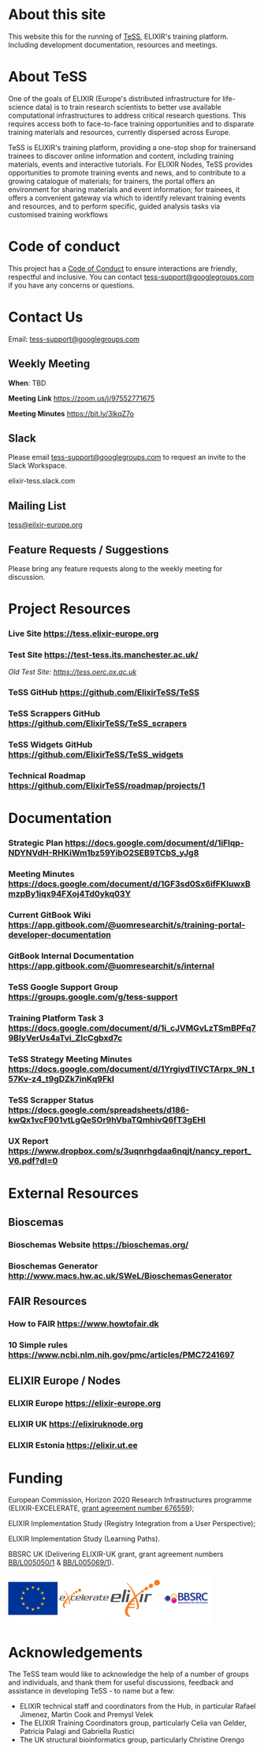 # About this site
This website this for the running of [TeSS](https://tess.elixir-europe.org/), ELIXIR's training platform. Including development documentation, resources and meetings.

# About TeSS
One of the goals of ELIXIR (Europe's distributed infrastructure for life-science data) is to train research scientists to better use available computational infrastructures to address critical research questions. This requires access both to face-to-face training opportunities and to disparate training materials and resources, currently dispersed across Europe.

TeSS is ELIXIR's training platform, providing a one-stop shop for trainersand trainees to discover online information and content, including training materials, events and interactive tutorials. For ELIXIR Nodes, TeSS provides opportunities to promote training events and news, and to contribute to a growing catalogue of materials; for trainers, the portal offers an environment for sharing materials and event information; for trainees, it offers a convenient gateway via which to identify relevant training events and resources, and to perform specific, guided analysis tasks via customised training workflows

# Code of conduct
This project has a [Code of Conduct](code-of-conduct.md) to ensure interactions are friendly, respectful and inclusive. You can contact <tess-support@googlegroups.com> if you have any concerns or questions.

# Contact Us
Email: <tess-support@googlegroups.com>

## Weekly Meeting
**When**: TBD

**Meeting Link** <https://zoom.us/j/97552771675>

**Meeting Minutes** <https://bit.ly/3lkqZ7o>

## Slack
Please email <tess-support@googlegroups.com> to request an invite to the Slack Workspace.

elixir-tess.slack.com
## Mailing List
[tess@eilxir-europe.org](https://lists.elixir-europe.org/mailman/listinfo/tess_elixir-europe.org)

## Feature Requests / Suggestions
Please bring any feature requests along to the weekly meeting for discussion.

# Project Resources
### Live Site <https://tess.elixir-europe.org>
### Test Site <https://test-tess.its.manchester.ac.uk/>

*Old Test Site: <https://tess.oerc.ox.ac.uk>*

### TeSS GitHub <https://github.com/ElixirTeSS/TeSS>
### TeSS Scrappers GitHub <https://github.com/ElixirTeSS/TeSS_scrapers>
### TeSS Widgets GitHub <https://github.com/ElixirTeSS/TeSS_widgets>
### Technical Roadmap <https://github.com/ElixirTeSS/roadmap/projects/1>

# Documentation
### Strategic Plan <https://docs.google.com/document/d/1iFlqp-NDYNVdH-RHKiWm1bz59YibO2SEB9TCbS_yJg8>
### Meeting Minutes <https://docs.google.com/document/d/1GF3sd0Sx6ifFKluwxBmzpBy1iqx94FXoj4Td0ykq03Y>
### Current GitBook Wiki <https://app.gitbook.com/@uomresearchit/s/training-portal-developer-documentation>
### GitBook Internal Documentation <https://app.gitbook.com/@uomresearchit/s/internal>
### TeSS Google Support Group <https://groups.google.com/g/tess-support>
### Training Platform Task 3 <https://docs.google.com/document/d/1i_cJVMGvLzTSmBPFq79BlyVerUs4aTvi_ZIcCgbxd7c>
### TeSS Strategy Meeting Minutes <https://docs.google.com/document/d/1YrgiydTIVCTArpx_9N_t57Kv-z4_t9gDZk7inKq9FkI>
### TeSS Scrapper Status <https://docs.google.com/spreadsheets/d186-kwQx1vcF901vtLgQeSOr9hVbaTQmhivQ6fT3gEHI>
### UX Report <https://www.dropbox.com/s/3uqnrhgdaa6nqjt/nancy_report_V6.pdf?dl=0>

# External Resources
## Bioscemas
### Bioschemas Website <https://bioschemas.org/>
### Bioschemas Generator <http://www.macs.hw.ac.uk/SWeL/BioschemasGenerator>

## FAIR Resources
### How to FAIR <https://www.howtofair.dk>
### 10 Simple rules <https://www.ncbi.nlm.nih.gov/pmc/articles/PMC7241697>

## ELIXIR Europe / Nodes
### ELIXIR Europe <https://elixir-europe.org>
### ELIXIR UK <https://elixiruknode.org>
### ELIXIR Estonia <https://elixir.ut.ee>

# Funding
European Commission, Horizon 2020 Research Infrastructures programme (ELIXIR-EXCELERATE, [grant agreement number 676559](https://cordis.europa.eu/project/rcn/198519_en.html));

ELIXIR Implementation Study (Registry Integration from a User Perspective);

ELIXIR Implementation Study (Learning Paths).

BBSRC UK (Delivering ELIXIR-UK grant, grant agreement numbers [BB/L005050/1](https://bbsrc.ukri.org/research/grants/grants/AwardDetails.aspx?FundingReference=BB/L005050/1) & [BB/L005069/1](https://bbsrc.ukri.org/research/grants-search/AwardDetails/?FundingReference=BB/L005069/1)).

[![alt text](images/eu_flag.png)](https://cordis.europa.eu/project/rcn/198519_en.html)
[![alt text](images/excelerate-logo.png)](http://www.elixir-europe.org/excelerate)
[![alt text](images/elixir_logo_orange.png)](https://bbsrc.ukri.org/research/grants/grants/AwardDetails.aspx?FundingReference=BB/L005050/1)
[![alt text](images/bbsrc-logo.png)](https://bbsrc.ukri.org/research/grants/grants/AwardDetails.aspx?FundingReference=BB/L005050/1)

# Acknowledgements
The TeSS team would like to acknowledge the help of a number of groups and individuals, and thank them for useful discussions, feedback and assistance in developing TeSS - to name but a few:

- ELIXIR technical staff and coordinators from the Hub, in particular Rafael Jimenez, Martin Cook and Premysl Velek
- The ELIXIR Training Coordinators group, particularly Celia van Gelder, Patricia Palagi and Gabriella Rustici
- The UK structural bioinformatics group, particularly Christine Orengo